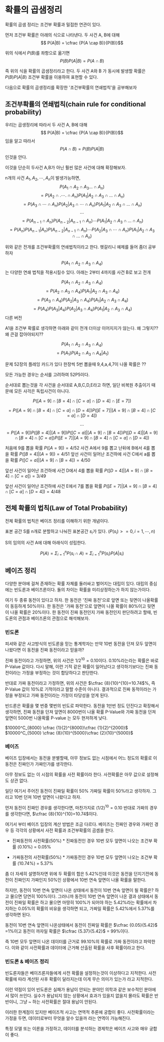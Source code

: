 # 확률의 곱샘정리

확률의 곱샘 정리는 조건부 확률과 밀접한 연관이 있다. 

먼저 조건부 확률은 아래의 식으로 나타낸다. 
두 사건 A, B에 대해 
$$ P(A|B) = \cfrac {P(A \cap B)}{P(B)}$$

위의 식에서 $P(B)$를 좌항으로 옮기면 
$$ P(B)P(A|B) = P(A \cap B)$$

즉 위의 식을 확률의 곱샘정리라고 한다.  두 사건 A와 B 가 동시에 발생할 확률은 $P(B)P(A|B)$ 조건부 확률을 이용하여 표현할 수 있다. 

다음으로 확률의 곱생정리를 확장한 '조건부확률의 연쇄법칙'을 공부해보자 

## 조건부확률의 연쇄법칙(chain rule for conditional probability)

우리는 곱생정리에 따라서 두 사건 A, B에 대해 
$$ P(A|B) = \cfrac {P(A \cap B)}{P(B)}$$임을 알고 
따라서 $$ P(A \cap B) =  P(B) P(A|B)$$ 인것을 안다.

이것을 단순히 두사건 A,B가 아닌 훨씬 많은 사건에 대해 확장해보자.

n개의 사건 $A_1, A_2, \cdots, A_n$이 발생가능하면,
$$P(A_1 \cap A_2 \cap A_3 ... \cap A_n)$$ 
$$= P(A_2 \cap .\cdots. \cap A_n)P(A_1|A_2 \cap A_3 \cap ... \cap A_n)
$$
$$= P(A_3 \cap \cdots \cap A_n)P(A_2|A_3 \cap \cdots \cap A_n)
P(A_1|A_2 \cap A_3 \cap ... \cap A_n)
$$
$$
\cdots
$$
$$= P(A_{n-1} \cap A_{n}) P(A_{n-2}|A_{n-1} \cap A_{n}) \cdots P(A_1|A_2 \cap A_3 \cap ... \cap A_n)
$$
$$= P(A_{n}) P(A_{n-1}|A_n)P(A_{n-2}|A_{n-1} \cap A_{n}) \cdots P(A_2|A_3 \cap \cdots \cap A_n)P(A_1|A_2 \cap A_3 \cap ... \cap A_n)
$$

위와 같은 전개를 조건부확률의 연쇄법칙이라고 한다. 헷갈리니 예제를 들어 좀더 공부하자


$$P(A_1 \cap A_2 \cap A_3 \cap A_4)$$ 
는 다양한 연쇄 법칙을 적용시킬수 있다. 
아래는 2부터 4까지를 사건 B로 보고 전개

$$P(A_1 \cap A_2 \cap A_3 \cap A_4)$$ 
$$ = P(A_2 \cap A_3 \cap A_4) P(A_1 | A_2 \cap A_3 \cap A_4)$$
$$ = P(A_3 \cap A_4)P(A_2 | A_3 \cap A_4) P(A_1 | A_2 \cap A_3 \cap A_4)$$
$$ = P(A_4)P(A_3| A_4)P(A_2 | A_3 \cap A_4) P(A_1 | A_2 \cap A_3 \cap A_4)$$
다른 버전

A1을 조건부 확률로 생각하면 아래와 같이 전개 
더이상 이어지지가 않는다. 왜 그렇지?? 왜 큰걸 잡아야되지??

$$P(A_1 \cap A_2 \cap A_3 \cap A_4)$$ 
$$ = P(A_1)P(A_2 \cap A_3 \cap A_4 | A_1) 
$$


문제 52장의 플레잉 카드가 있다
한장씩 5번 뽑을때  9,4,a,4,7이 나올 확률은 ??

모든 가능한 경우는 순서를 고려하여 52P5이다. 

순서대로 뽑는것을 각 사건을 순서대로 A,B,C,D,E라고 하면, 일단 비복원 추출이기 때문에 모든 사걱은 독립사건이 아니다. 

$$
P( [A=9] \cap [B=4] \cap [C=a] \cap [D=4] \cap [E=7] )
$$

$$
= P( [A=9] \cap [B=4] \cap [C=a] \cap [D=4] )P([E=7]| [A=9] \cap [B=4] \cap [C=a] \cap [D=4]) 
$$

$$\cdots$$
$$=P( [A=9])P([B=4]| [A=9]) P([C=a]| [A=9] \cap [B=4]) P([D=4]| [A=9] \cap [B=4] \cap [C=a]) P([E=7]| [A=9] \cap [B=4] \cap [C=a] \cap [D=4]) 
$$


처음에 9를 뽑을 확률 $P( [A=9])  = 4/ 52$ 
사건 A에서 9를 뽑고 난뒤에 B에서 4를 뽑을 확률 $P([B=4]| [A=9]) = 4/ 51$ 
앞선 사건이 일어난 조건하에 사건 C에서 a를 뽑을 확률 
$P([C=a]| [A=9] \cap [B=4]) = 4 / 50$

앞선 사건이 일어난 조건하에 사건 D에서 4를 뽑을 확률 
$P([D=4]| [A=9] \cap [B=4] \cap [C=a]) = 3/ 49$

앞선 사건이 일어난 조건하에 사건 E에서 7를 뽑을 확률 
$P([E=7]| [A=9] \cap [B=4] \cap [C=a] \cap [D=4]) = 4/48$

## 전체 확률의 법칙(Law of Total Probability)

전체 확률의 법칙은 베이즈 정리를 이해하기 위한 개념이다. 

표본 공간 S를 n개로 분할하고 나눠진 표본공간 $s_i$가 있다. ($P(s_i) >= 0, i =1, \cdots ,n$)

S의 임의의 사건 A에 대해 아래식이 성립한다.

$$P(A) = \Sigma_{i =1}^{n}P(s_i \cap A) = \Sigma_{i =1}^{n} P(s_i)
{P(A |s_i)}{} $$

## 베이즈 정리

다양한 분야에 걸쳐 존재하는 확률 자체를 둘러싸고 벌어지는 대립이 있다. 
대립의 중심에는 빈도론과 베이즈론이다. 둘의 차이는 확률을 미리상정하는가 하지 않는가이다. 

여기 두 종류 동전이 있다고 하자. 한 동전은 '진짜 동전'으로 앞면 또는 뒷면이 나올확률이 동등하게 50%이다. 한 동전은 '가짜 동전'으로 앞면이 나올 확률이 80%이고 뒷면이 나올 확률은 20%이다. 한 동전이 진짜 동전인지 가짜 동전인지 판단하려고 할때, 빈도론의 관점과 베이즈론의 관점으로 해석해보자.

### 빈도론 

피셔와 같은 사고방식의 빈도론을 믿는 통계학자는 만약 10번 동전을 던져 모두 앞면이 나왔다면 이 동전을 진짜 동전이라고 믿을까?

진짜 동전이라고 가정하면, 위의 사건은 $1/2^{10}=0.10%$이다.
$0.10$%라는라는 확률은 바로 P-Value 값이다. 다시 말해, 이런 기적 같은 확률이 일어났다고 생각하기보다는 진짜 동전이라는 가정을 부정하는 것이 합당하다고 판단한다. 

반대로 가짜 동전이라고 가정하면, 위의 사건은 $\cfrac {8}{10}^{10}=10.74$%, 즉  P-Value 값이 10%로 기적이라고 말할 수준이 아니다. 
결과적으로 진짜 동적이라는 가정을 부정되고 가짜 동전이라는 가정이 타당성을 얻게 된다.

빈드론은 확률을 몇 번중 몇번의 빈도로 파악한다. 동전을 1만번 정도 던진다고 확장해서 생각하면, 진짜 동전을 던져 앞면이 8000번이 나올 확률 P-Value와 가짜 동전을 던져 앞면이 5000번 나올확률  P-value 는 모두 현저하게 낮다. 

$10000^C_{8000} \cfrac {1}{2}^{8000}\cfrac {1}{2}^{2000}$
$10000^C_{5000} \cfrac {8}{10}^{5000}\cfrac {2}{10}^{5000}$

### 베이즈

베이즈 입장에서는 동전을 분별할때, 아무 정보도 없는 시점에서 어느 정도의 확률로 이 동전은 진짜인가 가짜인가를 생각한다. 

아무 정보도 없는 이 시점의 확률을 사전 확률이라 한다. 사전확률은 아무 값으로 설정해도 상관 없다. 

일단 여기서 주어진 동전이 진짜일 확률이 50% 가짜일 확률이 50%라고 생각하자. 그리고 10번 던져 10번 앞면이 나왔다고 하자. 

먼저 동전이 진짜인 경우를 생각한다면, 마찬가지로 $(1/2)^{10}=0.10%$
반대로 가짜의 경우를 생각한다면, $\cfrac {8}{10}^{10}=10.74$이다. 

여기서 부터 베이즈 입장의 계산 방법은 조금 다르다. 
베이즈는 진짜인 경우와 가짜인 경우 등 각각의 상황에서 사전 확률과 조건부확률의 곰셈을 한다. 

* 진짜동전의 사전확률(50%) * 진짜동전인 경우 10번 모두 앞면이 나오는 조건부 확률 (0.10%) = 0.05%

* 가짜동전의 사전확률(50%) * 가짜동전인 경우 10번 모두 앞면이 나오는 조건부 확률 (10.74%) = 5.37%

좀 더 자세히 설명하자면 위에 두 확률의 합은 5.42%인데 이것은 동전을 던지기전에 동전이 진짜인지 가짜인지 50%인 상황에서 10번 연속 앞면이 나올 확률을 말한다. 

하지만, 동전이 10번 연속 앞면이 나온 상태에서 동전이 10번 연속 앞면이 될 확률은? 하고 물으면 당연히 100%이다. 그러니까 동전이 10번 연속 앞면이 나온 결과 상태에서 동전이 진짜일 확률은 하고 물으면 마땅히 100%가 되어야 하는 5.42%라는 확률에서 차지하는 0.05%의 확률의 비유을 생각하면 되고, 가짜일 확률은 5.42%에서 5.37%를 생각하면 된다. 

동전이 10번 연속 앞면이 나온상태에서 동전이 진짜일 확률은 $\cfrac {0.05}{5.42}$ =1%이고 동전이 까자일 확률은 $\cfrac {5.37}{5.42}$ = 99%이다.

즉 10번 모두 앞면이 나온 데이터를 근거로 99.10%의 확률로 가짜 동전이라고 파악한다. 이와 같이 사전확률과 데이터에 근거해 산출된 확률을 사후 확률이라고 한다.

### 빈도론 & 베이즈 정리

빈도론자들은 베이즈론자들에게 사전 확률을 설정하는것이 이상하다고 지적한다. 사전 확률에 따라 계산된 사후 확률이 달라지는데 이게 무슨 의미가 있는가 라고 지적한다. 

이런 약점이 있어 빈도론은 실패가 용납이 안되는 분야인 의학과 같은 보수적인 분야에서 많이 쓰인다. 실수가 용납되지 않는 상황에서 효과가 있을지 없을지 몰라도 확률은 반반이니, 그냥 ~ 하는 사전확률은 절대 용납이 안된다.

이러한 한계점이 있지만 베이즈적 사고는 연역적 추론에 궁합이 좋다. 사전확률이라는 가정을 두면, 데이터로부터 무엇을 알수 있을까 라는 연역이 가능해진다. 

특정 모델 또는 이론을 가정하고, 데이터를 분석하는 경제학은 베이즈 사고와 매우 궁합이 좋다.  


























